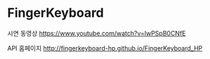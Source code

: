 # FingerKeyboard 
시연 동영상
https://www.youtube.com/watch?v=lwPSpB0CNfE

API 홈페이지
http://fingerkeyboard-hp.github.io/FingerKeyboard_HP

